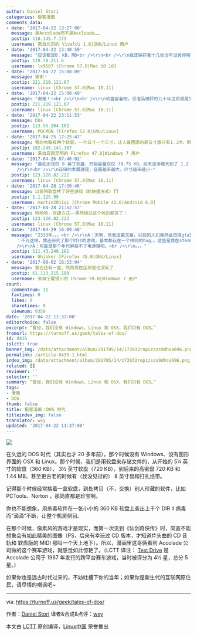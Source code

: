 ```yaml
---
author: Daniel Stori
categories: 极客漫画
comments_data:
- date: '2017-04-22 13:27:00'
  message: 是Accolade而不是Accloade……
  postip: 118.145.7.173
  username: 来自北京的 Vivaldi 1.8|GNU/Linux 用户
- date: '2017-04-22 13:40:59'
  message: "应该都是B：kB，MB<br />\r\n<br />\r\n我还保存着十几张当年没舍得用的软盘，准备慢慢用上若干年的，结果一夜之间全没用了。。"
  postip: 119.78.211.6
  username: lx9507 [Chrome 57.0|Mac 10.10]
- date: '2017-04-22 15:00:09'
  message: 谢谢！
  postip: 221.219.121.67
  username: linux [Chrome 57.0|Mac 10.11]
- date: '2017-04-22 15:08:40'
  message: "谢谢！~<br />\r\n<br />\r\n软盘留着吧，没准品相好的几十年之后就是文物啦~"
  postip: 221.219.121.67
  username: linux [Chrome 57.0|Mac 10.11]
- date: '2017-04-22 23:11:53'
  message: bbs
  postip: 113.56.204.102
  username: POCMON [Firefox 52.0|GNU/Linux]
- date: '2017-04-25 17:25:47'
  message: 我的电脑有两个软驱，一个五寸一个三寸，让人最困惑的是五寸盘只有1.２M，而三寸盘却高达1.44Ｍ。
  postip: 182.245.141.107
  username: 来自云南昆明的 Firefox 47.0|Windows 7 用户
- date: '2017-04-26 07:46:02'
  message: "最初出现的 8 英寸软盘，开始容量仅仅 79.75 KB，后来逐渐增大到了 1.2 MB。https://en.wikipedia.org/wiki/Floppy_disk<br
    />\r\n<br />\r\n存储的发展就是，容量越来越大，尺寸越来越小~"
  postip: 123.120.82.222
  username: linux [Chrome 57.0|Mac 10.11]
- date: '2017-04-28 17:30:46'
  message: 以前用软盘拷了好些游戏（的快捷方式）TT
  postip: 1.1.125.99
  username: martin2011qi [Chrome Mobile 42.0|Android 6.0]
- date: '2017-04-28 21:52:57'
  message: 哈哈哈，快捷方式——果然掉过这个坑的都哭了！
  postip: 123.120.82.222
  username: linux [Chrome 57.0|Mac 10.11]
- date: '2017-04-29 16:09:48'
  message: "2333年。。。<br />\r\nA：天啊，快看这篇文章。以前的人们竟然会觉得gta5真实，那画质我幼儿园的时候都能手绘出来。<br />\r\nB
    ：不光这样，我还研究了那个时代的游戏，基本都存在一个相同的bug，，这些是我在steam博物馆拷下来的游戏，有时它们会让我按任意键继续，结果电脑就关机了。<br
    />\r\nA：可能是那个年代屏蔽不了电源键吧。<br />\r\n。。。"
  postip: 111.43.240.181
  username: Ghjoker [Firefox 45.0|GNU/Linux]
- date: '2017-08-02 16:53:04'
  message: 我也还有一盒，然而现在连软驱也没有了
  postip: 61.133.215.190
  username: 来自宁夏银川的 Chrome 59.0|Windows 7 用户
count:
  commentnum: 11
  favtimes: 0
  likes: 0
  sharetimes: 0
  viewnum: 9350
date: '2017-04-22 11:37:00'
editorchoice: false
excerpt: “曾经，我们没有 Windows、Linux 和 OSX，我们只有 DOS。”
fromurl: https://turnoff.us/geek/tales-of-dos/
id: 8435
islctt: true
banner_img: /data/attachment/album/201705/14/173932ropizszs9dhsa696.png.large.jpg
permalink: /article-8435-1.html
index_img: /data/attachment/album/201705/14/173932ropizszs9dhsa696.png.thumb.jpg
related: []
reviewer: ''
selector: ''
summary: “曾经，我们没有 Windows、Linux 和 OSX，我们只有 DOS。”
tags:
- 漫画
- DOS
thumb: false
title: 极客漫画：DOS 时代
titleindex_img: false
translator: wxy
updated: '2017-04-22 11:37:00'
---
```


![](/data/attachment/album/201705/14/173932ropizszs9dhsa696.png)


在久远的 DOS 时代（其实也才 20 多年前），那个时候没有 Windows、没有图形界面的 OSX 和 Linux。那个时候，我们是用软盘来存储文件的，从开始的 5¼ 英寸的软盘（360 KB）， 3½ 英寸软盘（720 KB），到后来的高密盘 720 KB 和 1.44 MB。甚至更古老的时候有（我没见过的） 8 英寸盘和打孔纸带。


记得那个时候经常揣着一盒软盘，到处拷贝（不，交换）别人珍藏的软件，比如 PCTools、Norton ，那简直都是珍宝啊。


你也不能想象，用杀毒软件在一张小小的 360 KB 软盘上查出上千个 DIR II 病毒而“滴滴”不断，让整个机房侧目。


在那个时候，像素风的游戏才是现实，而第一次见到《仙剑奇侠传》时，简直不能想象会有如此精美的图像（PS，后来有幸玩过 CD 版本，才知道片头曲的 CD 音轨和 软盘版的 MIDI 那叫一个天上地下）。所以，漫画里这哥俩看到 Accolade 公司做的这个赛车游戏，就感觉如此惊艳了。（LCTT 译注： [Test Drive](https://en.wikipedia.org/wiki/Test_Drive_(video_game)) 是 Accolade 公司于 1987 年发行的跨平台赛车游戏，当时被评分为 4½ 星，总分 5 星。）


如果你也是远古时代过来的，不妨吐槽下你的当年；如果你是新生代的互联网原住民，请尽情的嘲讽吧~




---


via: <https://turnoff.us/geek/tales-of-dos/>


作者：[Daniel Stori](http://turnoff.us/about/) 译者&合成&点评：[wxy](https://github.com/wxy)


本文由 [LCTT](https://github.com/LCTT/TranslateProject) 原创编译，[Linux中国](https://linux.cn/) 荣誉推出